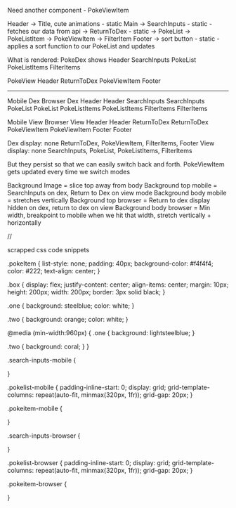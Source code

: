 Need another component - PokeViewItem

Header -> Title, cute animations - static
Main    -> SearchInputs - static - fetches our data from api
        -> ReturnToDex - static
        -> PokeList
        -> PokeListItem
        -> PokeViewItem
        -> FilterItem
Footer -> sort button - static - applies a sort function to our PokeList and updates

What is rendered:
PokeDex shows
    Header
    SearchInputs
    PokeList
        PokeListItems
    FilterItems

PokeView
    Header
    ReturnToDex
    PokeViewItem
    Footer

---

Mobile Dex                                                          Browser Dex
    Header                                                              Header
    SearchInputs                                                        SearchInputs
    PokeList                                                            PokeList
        PokeListItems                                                       PokeListItems
    FilterItems                                                         FilterItems


Mobile View                                                         Browser View
    Header                                                              Header
    ReturnToDex                                                         ReturnToDex
    PokeViewItem                                                        PokeViewItem
    Footer                                                              Footer

Dex display: none   ReturnToDex, PokeViewItem, FilterItems, Footer
View display: none  SearchInputs, PokeList, PokeListItems, FilterItems

But they persist so that we can easily switch back and forth. PokeViewItem gets updated every time we switch modes

Background Image = slice top away from body
Background top mobile = SearchInputs on dex, Return to Dex on view mode
Background body mobile = stretches vertically
Background top browser = Return to dex display hidden on dex, return to dex on view
Background body browser = Min width, breakpoint to mobile when we hit that width, stretch vertically + horizontally

//

scrapped css code snippets

.pokeItem {
    list-style: none;
    padding: 40px;
    background-color: #f4f4f4;
    color: #222;
    text-align: center;
}

.box {
  display: flex;
  justify-content: center;
  align-items: center;
  margin: 10px;
  height: 200px;
  width: 200px;
  border: 3px solid black;
}

.one {
  background: steelblue;
  color: white;
}

.two {
  background: orange;
  color: white;
}


@media (min-width:960px) {
  .one {
    background: lightsteelblue;
  }

  .two {
    background: coral;
  }
}


.search-inputs-mobile {

}

.pokelist-mobile {
    padding-inline-start: 0;
    display: grid;
    grid-template-columns: repeat(auto-fit, minmax(320px, 1fr));
    grid-gap: 20px;
}

.pokeitem-mobile {

}

.search-inputs-browser {
    
}

.pokelist-browser {
    padding-inline-start: 0;
    display: grid;
    grid-template-columns: repeat(auto-fit, minmax(320px, 1fr));
    grid-gap: 20px;
}

.pokeitem-browser {

}